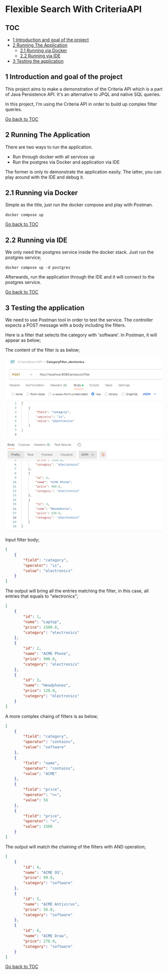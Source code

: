 # Flexible Search With CriteriaAPI

## TOC

- [1 Introduction and goal of the project](#1-introduction-and-goal-of-the-project) <br/>
- [2 Running The Application](#2-running-the-application) <br/>
    - [2.1 Running via Docker](#21-running-via-docker) <br/>
    - [2.2 Running via IDE](#22-running-via-ide) <br/>
- [3 Testing the application](#3-testing-the-application) <br/>

## 1 Introduction and goal of the project

This project aims to make a demonstration of the Criteria API which is a part of Java Persistence API. It's an alternative to JPQL and native SQL queries.

In this project, I'm using the Criteria API in order to build up complex filter queries.


[Go back to TOC](#toc)


## 2 Running The Application

There are two ways to run the application.

- Run through docker with all services up
- Run the postgres via Docker and application via IDE 

The former is only to demonstrate the application easily. The latter, you can play around with the IDE and debug it.

## 2.1 Running via Docker

Simple as the title, just run the docker compose and play with Postman.

`docker compose up`


[Go back to TOC](#toc)


## 2.2 Running via IDE

We only need the postgres service inside the docker stack. Just run the postgres service;

`docker compose up -d postgres`

Afterwards, run the application through the IDE and it will connect to the postgres service.


[Go back to TOC](#toc)


## 3 Testing the application

We need to use Postman tool in order to test the service. The controller expects a POST message with a body including the filters.

Here is a filter that selects the category with 'software'. In Postman, it will appear as below;

The content of the filter is as below;

<p align="center">
    <img src="https://github.com/bzdgn/criteria-api-search-example/blob/main/misc/01_category_postman.png" alt = "01_category_postman.png" width="500" style="height: auto;" />
</p>

Input filter body;

```json
[
    {
        "field": "category",
        "operator": "is",
        "value": "electronics"
    }
]
```

The output will bring all the entries matching the filter, in this case, all entries that equals to "electronics";

```json
[
    {
        "id": 1,
        "name": "Laptop",
        "price": 1500.0,
        "category": "electronics"
    },
    {
        "id": 2,
        "name": "ACME Phone",
        "price": 900.0,
        "category": "electronics"
    },
    {
        "id": 3,
        "name": "Headphones",
        "price": 120.0,
        "category": "electronics"
    }
]
```

A more complex chaing of filters is as below;

```json
[
    {
        "field": "category",
        "operator": "contains",
        "value": "software"
    },
    {
        "field": "name",
        "operator": "contains",
        "value": "ACME"
    },
    {
        "field": "price",
        "operator": ">=",
        "value": 56
    },
    {
        "field": "price",
        "operator": "<",
        "value": 1500
    }
]
```

The output will match the chaining of the filters with AND operation;

```json
[
    {
        "id": 4,
        "name": "ACME OS",
        "price": 99.0,
        "category": "software"
    },
    {
        "id": 5,
        "name": "ACME Antivirus",
        "price": 56.0,
        "category": "software"
    },
    {
        "id": 6,
        "name": "ACME Draw",
        "price": 278.0,
        "category": "software"
    }
]
```

[Go back to TOC](#toc)
